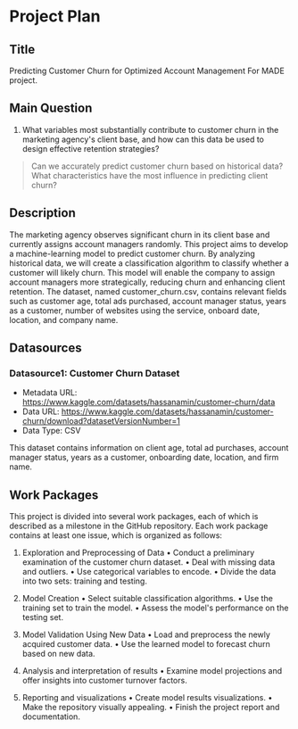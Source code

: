 # Project Plan

## Title
<!-- Give your project a short title. -->
Predicting Customer Churn for Optimized Account Management For MADE project.

## Main Question

<!-- Think about one main question you want to answer based on the data. -->
1. What variables most substantially contribute to customer churn in the marketing agency's client base, and how can this data be used to design effective retention strategies?
  >  Can we accurately predict customer churn based on historical data?
  >  What characteristics have the most influence in predicting client churn?

## Description

<!-- Describe your data science project in max. 200 words. Consider writing about why and how you attempt it. -->
The marketing agency observes significant churn in its client base and currently assigns account managers randomly. This project aims to develop a machine-learning model to predict customer churn. By analyzing historical data, we will create a classification algorithm to classify whether a customer will likely churn. This model will enable the company to assign account managers more strategically, reducing churn and enhancing client retention. The dataset, named customer_churn.csv, contains relevant fields such as customer age, total ads purchased, account manager status, years as a customer, number of websites using the service, onboard date, location, and company name.

## Datasources

<!-- Describe each datasources you plan to use in a section. Use the prefic "DatasourceX" where X is the id of the datasource. -->

### Datasource1: Customer Churn Dataset
* Metadata URL: https://www.kaggle.com/datasets/hassanamin/customer-churn/data
* Data URL: https://www.kaggle.com/datasets/hassanamin/customer-churn/download?datasetVersionNumber=1
* Data Type: CSV

This dataset contains information on client age, total ad purchases, account manager status, years as a customer, onboarding date, location, and firm name.

## Work Packages

<!-- List of work packages ordered sequentially, each pointing to an issue with more details. -->
This project is divided into several work packages, each of which is described as a milestone in the GitHub repository. Each work package contains at least one issue, which is organized as follows:

1. Exploration and Preprocessing of Data
• Conduct a preliminary examination of the customer churn dataset.
• Deal with missing data and outliers.
• Use categorical variables to encode.
• Divide the data into two sets: training and testing.

2. Model Creation
• Select suitable classification algorithms.
• Use the training set to train the model.
• Assess the model's performance on the testing set.

3. Model Validation Using New Data
• Load and preprocess the newly acquired customer data.
• Use the learned model to forecast churn based on new data.

4. Analysis and interpretation of results
• Examine model projections and offer insights into customer turnover factors.

5. Reporting and visualizations
• Create model results visualizations.
• Make the repository visually appealing.
• Finish the project report and documentation.

